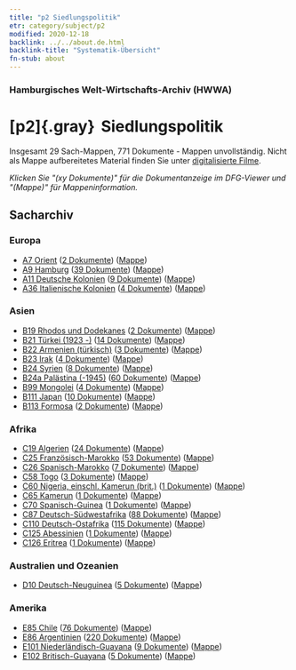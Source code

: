 ```yaml
---
title: "p2 Siedlungspolitik"
etr: category/subject/p2
modified: 2020-12-18
backlink: ../../about.de.html
backlink-title: "Systematik-Übersicht"
fn-stub: about
---
```


### Hamburgisches Welt-Wirtschafts-Archiv (HWWA)
# [p2]{.gray}&#8201; Siedlungspolitik&#160; 




Insgesamt 29 Sach-Mappen, 771 Dokumente - Mappen unvollständig.
Nicht als Mappe aufbereitetes Material finden Sie unter [digitalisierte Filme](/film/h1_sh).

_Klicken Sie "(xy Dokumente)" für die Dokumentanzeige im DFG-Viewer und "(Mappe)" für Mappeninformation._

## Sacharchiv




### Europa

- [A7 Orient](../../../geo/about.de.html#A7) (<a href="https://dfg-viewer.de/show/?tx_dlf[id]=https://pm20.zbw.eu/mets/sh/1409xx/140902/1459xx/145915/public.mets.de.xml" target="_blank">2 Dokumente</a>) ([Mappe](http://purl.org/pressemappe20/folder/sh/140902,145915))
- [A9 Hamburg](../../../geo/about.de.html#A9) (<a href="https://dfg-viewer.de/show/?tx_dlf[id]=https://pm20.zbw.eu/mets/sh/1409xx/140905/1459xx/145915/public.mets.de.xml" target="_blank">39 Dokumente</a>) ([Mappe](http://purl.org/pressemappe20/folder/sh/140905,145915))
- [A11 Deutsche Kolonien](../../../geo/about.de.html#A11) (<a href="https://dfg-viewer.de/show/?tx_dlf[id]=https://pm20.zbw.eu/mets/sh/1409xx/140960/1459xx/145915/public.mets.de.xml" target="_blank">9 Dokumente</a>) ([Mappe](http://purl.org/pressemappe20/folder/sh/140960,145915))
- [A36 Italienische Kolonien](../../../geo/about.de.html#A36) (<a href="https://dfg-viewer.de/show/?tx_dlf[id]=https://pm20.zbw.eu/mets/sh/1410xx/141012/1459xx/145915/public.mets.de.xml" target="_blank">4 Dokumente</a>) ([Mappe](http://purl.org/pressemappe20/folder/sh/141012,145915))

### Asien

- [B19 Rhodos und Dodekanes](../../../geo/about.de.html#B19) (<a href="https://dfg-viewer.de/show/?tx_dlf[id]=https://pm20.zbw.eu/mets/sh/1411xx/141106/1459xx/145915/public.mets.de.xml" target="_blank">2 Dokumente</a>) ([Mappe](http://purl.org/pressemappe20/folder/sh/141106,145915))
- [B21 Türkei (1923 -)](../../../geo/about.de.html#B21) (<a href="https://dfg-viewer.de/show/?tx_dlf[id]=https://pm20.zbw.eu/mets/sh/1411xx/141111/1459xx/145915/public.mets.de.xml" target="_blank">14 Dokumente</a>) ([Mappe](http://purl.org/pressemappe20/folder/sh/141111,145915))
- [B22 Armenien (türkisch)](../../../geo/about.de.html#B22) (<a href="https://dfg-viewer.de/show/?tx_dlf[id]=https://pm20.zbw.eu/mets/sh/1411xx/141112/1459xx/145915/public.mets.de.xml" target="_blank">3 Dokumente</a>) ([Mappe](http://purl.org/pressemappe20/folder/sh/141112,145915))
- [B23 Irak](../../../geo/about.de.html#B23) (<a href="https://dfg-viewer.de/show/?tx_dlf[id]=https://pm20.zbw.eu/mets/sh/1411xx/141113/1459xx/145915/public.mets.de.xml" target="_blank">4 Dokumente</a>) ([Mappe](http://purl.org/pressemappe20/folder/sh/141113,145915))
- [B24 Syrien](../../../geo/about.de.html#B24) (<a href="https://dfg-viewer.de/show/?tx_dlf[id]=https://pm20.zbw.eu/mets/sh/1411xx/141114/1459xx/145915/public.mets.de.xml" target="_blank">8 Dokumente</a>) ([Mappe](http://purl.org/pressemappe20/folder/sh/141114,145915))
- [B24a Palästina (-1945)](../../../geo/about.de.html#B24a) (<a href="https://dfg-viewer.de/show/?tx_dlf[id]=https://pm20.zbw.eu/mets/sh/1411xx/141115/1459xx/145915/public.mets.de.xml" target="_blank">60 Dokumente</a>) ([Mappe](http://purl.org/pressemappe20/folder/sh/141115,145915))
- [B99 Mongolei](../../../geo/about.de.html#B99) (<a href="https://dfg-viewer.de/show/?tx_dlf[id]=https://pm20.zbw.eu/mets/sh/1412xx/141261/1459xx/145915/public.mets.de.xml" target="_blank">4 Dokumente</a>) ([Mappe](http://purl.org/pressemappe20/folder/sh/141261,145915))
- [B111 Japan](../../../geo/about.de.html#B111) (<a href="https://dfg-viewer.de/show/?tx_dlf[id]=https://pm20.zbw.eu/mets/sh/1412xx/141272/1459xx/145915/public.mets.de.xml" target="_blank">10 Dokumente</a>) ([Mappe](http://purl.org/pressemappe20/folder/sh/141272,145915))
- [B113 Formosa](../../../geo/about.de.html#B113) (<a href="https://dfg-viewer.de/show/?tx_dlf[id]=https://pm20.zbw.eu/mets/sh/1412xx/141274/1459xx/145915/public.mets.de.xml" target="_blank">2 Dokumente</a>) ([Mappe](http://purl.org/pressemappe20/folder/sh/141274,145915))

### Afrika

- [C19 Algerien](../../../geo/about.de.html#C19) (<a href="https://dfg-viewer.de/show/?tx_dlf[id]=https://pm20.zbw.eu/mets/sh/1413xx/141354/1459xx/145915/public.mets.de.xml" target="_blank">24 Dokumente</a>) ([Mappe](http://purl.org/pressemappe20/folder/sh/141354,145915))
- [C25 Französisch-Marokko](../../../geo/about.de.html#C25) (<a href="https://dfg-viewer.de/show/?tx_dlf[id]=https://pm20.zbw.eu/mets/sh/1413xx/141358/1459xx/145915/public.mets.de.xml" target="_blank">53 Dokumente</a>) ([Mappe](http://purl.org/pressemappe20/folder/sh/141358,145915))
- [C26 Spanisch-Marokko](../../../geo/about.de.html#C26) (<a href="https://dfg-viewer.de/show/?tx_dlf[id]=https://pm20.zbw.eu/mets/sh/1413xx/141359/1459xx/145915/public.mets.de.xml" target="_blank">7 Dokumente</a>) ([Mappe](http://purl.org/pressemappe20/folder/sh/141359,145915))
- [C58 Togo](../../../geo/about.de.html#C58) (<a href="https://dfg-viewer.de/show/?tx_dlf[id]=https://pm20.zbw.eu/mets/sh/1414xx/141408/1459xx/145915/public.mets.de.xml" target="_blank">3 Dokumente</a>) ([Mappe](http://purl.org/pressemappe20/folder/sh/141408,145915))
- [C60 Nigeria, einschl. Kamerun (brit.)](../../../geo/about.de.html#C60) (<a href="https://dfg-viewer.de/show/?tx_dlf[id]=https://pm20.zbw.eu/mets/sh/1414xx/141409/1459xx/145915/public.mets.de.xml" target="_blank">1 Dokumente</a>) ([Mappe](http://purl.org/pressemappe20/folder/sh/141409,145915))
- [C65 Kamerun](../../../geo/about.de.html#C65) (<a href="https://dfg-viewer.de/show/?tx_dlf[id]=https://pm20.zbw.eu/mets/sh/1414xx/141410/1459xx/145915/public.mets.de.xml" target="_blank">1 Dokumente</a>) ([Mappe](http://purl.org/pressemappe20/folder/sh/141410,145915))
- [C70 Spanisch-Guinea](../../../geo/about.de.html#C70) (<a href="https://dfg-viewer.de/show/?tx_dlf[id]=https://pm20.zbw.eu/mets/sh/1414xx/141412/1459xx/145915/public.mets.de.xml" target="_blank">1 Dokumente</a>) ([Mappe](http://purl.org/pressemappe20/folder/sh/141412,145915))
- [C87 Deutsch-Südwestafrika](../../../geo/about.de.html#C87) (<a href="https://dfg-viewer.de/show/?tx_dlf[id]=https://pm20.zbw.eu/mets/sh/1414xx/141450/1459xx/145915/public.mets.de.xml" target="_blank">88 Dokumente</a>) ([Mappe](http://purl.org/pressemappe20/folder/sh/141450,145915))
- [C110 Deutsch-Ostafrika](../../../geo/about.de.html#C110) (<a href="https://dfg-viewer.de/show/?tx_dlf[id]=https://pm20.zbw.eu/mets/sh/1414xx/141471/1459xx/145915/public.mets.de.xml" target="_blank">115 Dokumente</a>) ([Mappe](http://purl.org/pressemappe20/folder/sh/141471,145915))
- [C125 Abessinien](../../../geo/about.de.html#C125) (<a href="https://dfg-viewer.de/show/?tx_dlf[id]=https://pm20.zbw.eu/mets/sh/1414xx/141482/1459xx/145915/public.mets.de.xml" target="_blank">1 Dokumente</a>) ([Mappe](http://purl.org/pressemappe20/folder/sh/141482,145915))
- [C126 Eritrea](../../../geo/about.de.html#C126) (<a href="https://dfg-viewer.de/show/?tx_dlf[id]=https://pm20.zbw.eu/mets/sh/1414xx/141483/1459xx/145915/public.mets.de.xml" target="_blank">1 Dokumente</a>) ([Mappe](http://purl.org/pressemappe20/folder/sh/141483,145915))

### Australien und Ozeanien

- [D10 Deutsch-Neuguinea](../../../geo/about.de.html#D10) (<a href="https://dfg-viewer.de/show/?tx_dlf[id]=https://pm20.zbw.eu/mets/sh/1416xx/141601/1459xx/145915/public.mets.de.xml" target="_blank">5 Dokumente</a>) ([Mappe](http://purl.org/pressemappe20/folder/sh/141601,145915))

### Amerika

- [E85 Chile](../../../geo/about.de.html#E85) (<a href="https://dfg-viewer.de/show/?tx_dlf[id]=https://pm20.zbw.eu/mets/sh/1416xx/141691/1459xx/145915/public.mets.de.xml" target="_blank">76 Dokumente</a>) ([Mappe](http://purl.org/pressemappe20/folder/sh/141691,145915))
- [E86 Argentinien](../../../geo/about.de.html#E86) (<a href="https://dfg-viewer.de/show/?tx_dlf[id]=https://pm20.zbw.eu/mets/sh/1416xx/141692/1459xx/145915/public.mets.de.xml" target="_blank">220 Dokumente</a>) ([Mappe](http://purl.org/pressemappe20/folder/sh/141692,145915))
- [E101 Niederländisch-Guayana](../../../geo/about.de.html#E101) (<a href="https://dfg-viewer.de/show/?tx_dlf[id]=https://pm20.zbw.eu/mets/sh/1416xx/141699/1459xx/145915/public.mets.de.xml" target="_blank">9 Dokumente</a>) ([Mappe](http://purl.org/pressemappe20/folder/sh/141699,145915))
- [E102 Britisch-Guayana](../../../geo/about.de.html#E102) (<a href="https://dfg-viewer.de/show/?tx_dlf[id]=https://pm20.zbw.eu/mets/sh/1417xx/141700/1459xx/145915/public.mets.de.xml" target="_blank">5 Dokumente</a>) ([Mappe](http://purl.org/pressemappe20/folder/sh/141700,145915))


